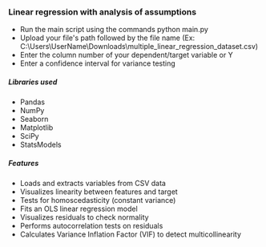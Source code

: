 ### Linear regression with analysis of assumptions
- Run the main script using the commands python main.py
- Upload your file's path followed by the file name (Ex: C:\Users\UserName\Downloads\multiple_linear_regression_dataset.csv)
- Enter the column number of your dependent/target variable or Y
- Enter a confidence interval for variance testing

##### Libraries used
- Pandas
- NumPy
- Seaborn
- Matplotlib
- SciPy
- StatsModels

##### Features
- Loads and extracts variables from CSV data
- Visualizes linearity between features and target
- Tests for homoscedasticity (constant variance)
- Fits an OLS linear regression model
- Visualizes residuals to check normality
- Performs autocorrelation tests on residuals
- Calculates Variance Inflation Factor (VIF) to detect multicollinearity
